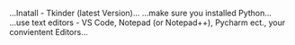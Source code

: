 ...Inatall - Tkinder (latest Version)...
...make sure you installed Python...
...use text editors - VS Code, Notepad (or Notepad++), Pycharm ect., your convientent Editors...
